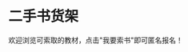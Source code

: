 # 二手书货架

欢迎浏览可索取的教材，点击"我要索书"即可匿名报名！

<div id="bookshelf"></div>

<script src="bookshelf.js"></script> 